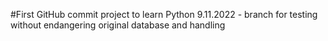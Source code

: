 #First GitHub commit project to learn Python 9.11.2022 - branch for testing without endangering original database and handling

